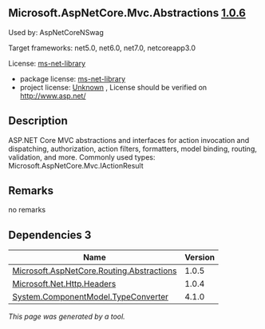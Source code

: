 Microsoft.AspNetCore.Mvc.Abstractions [1.0.6](https://www.nuget.org/packages/Microsoft.AspNetCore.Mvc.Abstractions/1.0.6)
--------------------

Used by: AspNetCoreNSwag

Target frameworks: net5.0, net6.0, net7.0, netcoreapp3.0

License: [ms-net-library](../../../../licenses/ms-net-library) 

- package license: [ms-net-library](http://www.microsoft.com/web/webpi/eula/net_library_eula_enu.htm) 
- project license: [Unknown](http://www.asp.net/) , License should be verified on http://www.asp.net/

Description
-----------
ASP.NET Core MVC abstractions and interfaces for action invocation and dispatching, authorization, action filters, formatters, model binding, routing, validation, and more.
Commonly used types:
Microsoft.AspNetCore.Mvc.IActionResult

Remarks
-----------
no remarks


Dependencies 3
-----------

|Name|Version|
|----------|:----|
|[Microsoft.AspNetCore.Routing.Abstractions](../../../../packages/nuget.org/microsoft.aspnetcore.routing.abstractions/1.0.5)|1.0.5|
|[Microsoft.Net.Http.Headers](../../../../packages/nuget.org/microsoft.net.http.headers/1.0.4)|1.0.4|
|[System.ComponentModel.TypeConverter](../../../../packages/nuget.org/system.componentmodel.typeconverter/4.1.0)|4.1.0|

*This page was generated by a tool.*